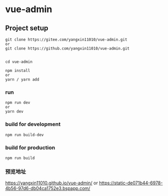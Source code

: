 # vue-admin

## Project setup

```
git clone https://gitee.com/yangxin11010/vue-admin.git
or
git clone https://github.com/yangxin11010/vue-admin.git


cd vue-admin

npm install
or
yarn / yarn add
```

### run

```
npm run dev
or
yarn dev
```

### build for development

```
npm run build-dev
```

### build for production

```
npm run build
```

### 预览地址

https://yangxin11010.github.io/vue-admin/
or
https://static-de071b44-6978-4b56-97d6-db04ca1752e3.bspapp.com/
